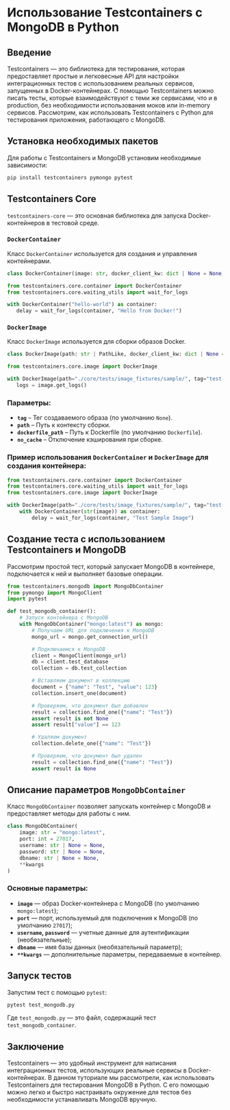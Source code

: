 # Использование Testcontainers с MongoDB в Python

## Введение

Testcontainers — это библиотека для тестирования, которая предоставляет простые и легковесные API для настройки интеграционных тестов с использованием реальных сервисов, запущенных в Docker-контейнерах.
С помощью Testcontainers можно писать тесты, которые взаимодействуют с теми же сервисами, что и в production, без необходимости использования моков или in-memory сервисов.
Рассмотрим, как использовать Testcontainers с Python для тестирования приложения, работающего с MongoDB.

## Установка необходимых пакетов

Для работы с Testcontainers и MongoDB установим необходимые зависимости:

```sh
pip install testcontainers pymongo pytest
```

## Testcontainers Core

`testcontainers-core` — это основная библиотека для запуска Docker-контейнеров в тестовой среде.

### `DockerContainer`

Класс `DockerContainer` используется для создания и управления контейнерами.
```python
class DockerContainer(image: str, docker_client_kw: dict | None = None, **kwargs)
```
```python
from testcontainers.core.container import DockerContainer
from testcontainers.core.waiting_utils import wait_for_logs

with DockerContainer("hello-world") as container:
   delay = wait_for_logs(container, "Hello from Docker!")
```

### `DockerImage`

Класс `DockerImage` используется для сборки образов Docker.
```python
class DockerImage(path: str | PathLike, docker_client_kw: dict | None = None, tag: str | None = None, clean_up: bool = True, dockerfile_path: str | PathLike = 'Dockerfile', no_cache: bool = False, **kwargs)
```
```python
from testcontainers.core.image import DockerImage

with DockerImage(path="./core/tests/image_fixtures/sample/", tag="test-image") as image:
   logs = image.get_logs()
```

### Параметры:
- **`tag`** – Тег создаваемого образа (по умолчанию `None`).
- **`path`** – Путь к контексту сборки.
- **`dockerfile_path`** – Путь к Dockerfile (по умолчанию `Dockerfile`).
- **`no_cache`** – Отключение кэширования при сборке.

### Пример использования `DockerContainer` и `DockerImage` для создания контейнера:

```python
from testcontainers.core.container import DockerContainer
from testcontainers.core.waiting_utils import wait_for_logs
from testcontainers.core.image import DockerImage

with DockerImage(path="./core/tests/image_fixtures/sample/", tag="test-sample:latest") as image:
    with DockerContainer(str(image)) as container:
        delay = wait_for_logs(container, "Test Sample Image")
```

## Создание теста с использованием Testcontainers и MongoDB

Рассмотрим простой тест, который запускает MongoDB в контейнере, подключается к ней и выполняет базовые операции.

```python
from testcontainers.mongodb import MongoDbContainer
from pymongo import MongoClient
import pytest

def test_mongodb_container():
    # Запуск контейнера с MongoDB
    with MongoDbContainer("mongo:latest") as mongo:
        # Получаем URL для подключения к MongoDB
        mongo_url = mongo.get_connection_url()

        # Подключаемся к MongoDB
        client = MongoClient(mongo_url)
        db = client.test_database
        collection = db.test_collection

        # Вставляем документ в коллекцию
        document = {"name": "Test", "value": 123}
        collection.insert_one(document)

        # Проверяем, что документ был добавлен
        result = collection.find_one({"name": "Test"})
        assert result is not None
        assert result["value"] == 123

        # Удаляем документ
        collection.delete_one({"name": "Test"})

        # Проверяем, что документ был удален
        result = collection.find_one({"name": "Test"})
        assert result is None
```

## Описание параметров `MongoDbContainer`

Класс `MongoDbContainer` позволяет запускать контейнер с MongoDB и предоставляет методы для работы с ним.

```python
class MongoDbContainer(
    image: str = "mongo:latest", 
    port: int = 27017, 
    username: str | None = None, 
    password: str | None = None, 
    dbname: str | None = None, 
    **kwargs
)
```

### Основные параметры:

- **`image`** — образ Docker-контейнера с MongoDB (по умолчанию `mongo:latest`);
- **`port`** — порт, используемый для подключения к MongoDB (по умолчанию `27017`);
- **`username`, `password`** — учетные данные для аутентификации (необязательные);
- **`dbname`** — имя базы данных (необязательный параметр);
- **`**kwargs`** — дополнительные параметры, передаваемые в контейнер.

## Запуск тестов

Запустим тест с помощью `pytest`:

```sh
pytest test_mongodb.py
```

Где `test_mongodb.py` — это файл, содержащий тест `test_mongodb_container`.

## Заключение

Testcontainers — это удобный инструмент для написания интеграционных тестов, использующих реальные сервисы в Docker-контейнерах. 
В данном туториале мы рассмотрели, как использовать Testcontainers для тестирования MongoDB в Python. 
С его помощью можно легко и быстро настраивать окружение для тестов без необходимости устанавливать MongoDB вручную.

